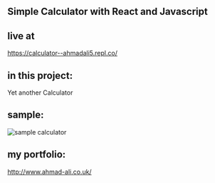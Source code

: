 ## Simple Calculator with React and Javascript

## live at 
https://calculator--ahmadali5.repl.co/

## in this project:
Yet another Calculator

## sample:
![sample calculator](https://i.imgur.com/kRG4mfs.png)


## my portfolio: 
http://www.ahmad-ali.co.uk/
